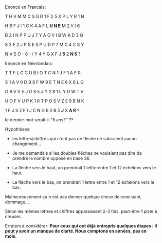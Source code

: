 Enoncé en Francais:

T H V M M C S G R 1 F 2 5 X P L Y R 1 N 

H 6 F J I 1 C K 4 A F L **U N E** M 2 V I 6 

B 2 I N P P U J 7 Y A O V I B W A D 3 Q 

8 3 F 2 J P S E S P U D P 7 M C 4 C S Y 

N V S O - 8 - I Y 4 Y G X F J **5** 2 **N S** ?

Enoncé en Néerlandais:

T T F L C C U B I O T G N 1 J F 1 A F R 

S 1 A V 0 D B 6 F W 9 E T N E 6 X 6 L G 

G 6 V V E J G S 5 J Y 2 8 1 L Y D W T V 

U O F V U P K 1 R T P O S V Z E 9 B N K 

1 F J S 2 F I J C N G 6 2 B 5 **J** X **A R** ?

le dernier mot serait-il "5 ans?" ??

Hypothèses: 
* les lettres/chiffres qui n'ont pas de flèche ne subiraient aucun changement...

* Je me demandais si les doubles flèches ne voulaient pas dire de prendre le nombre opposé en base 36.

* La flèche vers le haut, on prendrait 1 lettre entre 1 et 12 échelons vers le haut. 

* La flèche vers le bas, on prendrait 1 lettre entre 1 et 12 échelons vers le bas. 

Malheureusement ça n est pas donner quelque chose de concluant, dommage... 

Sinon les mêmes lettres et chiffres apparaissent 2-3 fois, peut-être 1 piste à creuser. 

Erratum à considérer: **Pour ceux qui ont déjà entrepris quelques étapes : il peut y avoir un manque de clarté. Nous comptons en années, pas en mois.**

